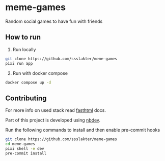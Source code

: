 # meme-games
Random social games to have fun with friends

## How to run
1. Run locally
```sh
git clone https://github.com/ssslakter/meme-games
pixi run app
```
2. Run with docker compose
```sh
docker compose up -d
```

## Contributing

For more info on used stack read [fasthtml](https://fastht.ml/docs) docs.

Part of this project is developed using [nbdev](https://nbdev.fast.ai/).

Run the following commands to install and then enable pre-commit hooks
```sh
git clone https://github.com/ssslakter/meme-games
cd meme-games
pixi shell -e dev
pre-commit install
```